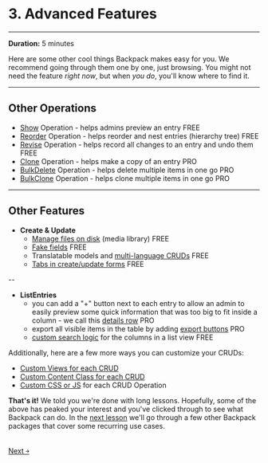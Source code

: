# 3. Advanced Features

---

**Duration:** 5 minutes

Here are some other cool things Backpack makes easy for you. We recommend going through them one by one, just browsing. You might not need the feature _right now_, but when _you do_, you'll know where to find it.

---

<a name="other-operations"></a>
## Other Operations
- [Show](/docs/{{version}}/crud-operation-show) Operation - helps admins preview an entry <span class="badge badge-pill badge-success">FREE</span>
- [Reorder](/docs/{{version}}/crud-operation-reorder) Operation - helps reorder and nest entries (hierarchy tree) <span class="badge badge-pill badge-success">FREE</span>
- [Revise](/docs/{{version}}/crud-operation-revisions) Operation - helps record all changes to an entry and undo them <span class="badge badge-pill badge-success">FREE</span>
- [Clone](/docs/{{version}}/crud-operation-clone) Operation - helps make a copy of an entry <span class="badge badge-pill badge-info">PRO</span>
- [BulkDelete](/docs/{{version}}/crud-operation-delete) Operation - helps delete multiple items in one go <span class="badge badge-pill badge-info">PRO</span>
- [BulkClone](/docs/{{version}}/crud-operation-clone) Operation - helps clone multiple items in one go <span class="badge badge-pill badge-info">PRO</span>

---

<a name="other-features"></a>
## Other Features
- **Create & Update**
    - [Manage files on disk](/docs/{{version}}/crud-how-to#use-the-media-library-file-manager) (media library) <span class="badge badge-pill badge-success">FREE</span>
    - [Fake fields](/docs/{{version}}/crud-fields#optional-fake-field-attributes-stores-fake-attributes-as-json-in) <span class="badge badge-pill badge-success">FREE</span>
    - Translatable models and [multi-language CRUDs](/docs/{{version}}/crud-operation-update#translatable-models) <span class="badge badge-pill badge-success">FREE</span>
    - [Tabs in create/update forms](/docs/{{version}}/crud-fields#split-fields-into-tabs) <span class="badge badge-pill badge-success">FREE</span>

--

- **ListEntries**
    - you can add a "+" button next to each entry to allow an admin to easily preview some quick information that was too big to fit inside a column - we call this [details row](/docs/{{version}}/crud-operation-list-entries#details-row) <span class="badge badge-pill badge-info">PRO</span>
    - export all visible items in the table by adding [export buttons](/docs/{{version}}/crud-operation-list-entries#export-buttons) <span class="badge badge-pill badge-info">PRO</span>
    - [custom search logic](/docs/{{version}}/crud-columns#custom-search-logic) for the columns in a list view <span class="badge badge-pill badge-success">FREE</span>


Additionally, here are a few more ways you can customize your CRUDs:
- [Custom Views for each CRUD](/docs/{{version}}/crud-how-to#customize-views-for-each-crud-panel)
- [Custom Content Class for each CRUD](/docs/{{version}}/crud-how-to#resize-the-content-wrapper-for-an-operation)
- [Custom CSS or JS](/docs/{{version}}/crud-how-to#customize-css-and-js-for-default-crud-operations) for each CRUD Operation

**That's it!** We told you we're done with long lessons. Hopefully, some of the above has peaked your interest and you've clicked through to see what Backpack can do. In the [next lesson](/docs/{{version}}/getting-started-license-and-support) we'll go through a few other Backpack packages that cover some recurring use cases.


<br>
<a href="/docs/{{version}}/getting-started-license-and-support" class="btn btn-outline-info shadow">
  Next  &#xFFEB;
</a>
